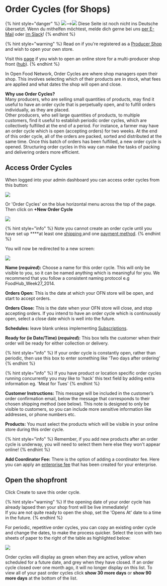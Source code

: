 # Order Cycles \(for Shops\)

{% hint style="danger" %}
![](https://firebasestorage.googleapis.com/v0/b/gitbook-28427.appspot.com/o/assets%2F-L9rgk4wEweX_zxXIzmW%2F-LpeYcYHvFT89zDzVlG4%2F-LpeZq2i0oaAbNYfYfu5%2FCapture%20du%202019-09-26%2000-38-19.png?alt=media&token=aef3eea2-4d60-4d24-99ec-6edbda36b45c)--&gt;​![](https://firebasestorage.googleapis.com/v0/b/gitbook-28427.appspot.com/o/assets%2F-L9rgk4wEweX_zxXIzmW%2F-MdHZQzZkj-9uNA4c3qD%2F-MdIF6yxdsNWC5BK3awW%2FFlagge%20Deutschland.jpg?alt=media&token=9bbe895b-2aa1-40da-8221-01fb74558b92) Diese Seite ist noch nicht ins Deutsche übersetzt. Wenn du mithelfen möchtest, melde dich gerne bei uns [per E-Mail](mailto:konrad@openfoodnetwork.de) oder [im Slack](https://join.slack.com/t/openfoodnetwork/shared_invite/zt-9sjkjdlu-r02kUMP1zbrTgUhZhYPF~A)!
{% endhint %}

{% hint style="warning" %}
Read on if you're registered as a [Producer Shop](../../../your-quick-start-on-ofn-given-who-you-are.md#shop) and wish to open your own store.

Visit this [page](order-cycles-for-hubs.md) if you wish to open an online store for a multi-producer shop front \([hub](../../../your-quick-start-on-ofn-given-who-you-are.md#hub)\).
{% endhint %}

In Open Food Network, Order Cycles are where shop managers open their shop. This involves selecting which of their products are in stock, what fees are applied and what dates the shop will open and close.

**Why use Order Cycles?**  
Many producers, who are selling small quantities of products, may find it useful to have an order cycle that is perpetually open, and to fulfill orders individually, as they are placed.   
Other producers, who sell large quantities of products, to multiple customers, find it useful to establish periodic order cycles, which are collectively fulfilled at the end of a period. For instance, a farmer may have an order cycle which is open \(accepting orders\) for two weeks. At the end of this order cycle, all of the orders are packed, sorted and distributed at the same time. Once this batch of orders has been fulfilled, a new order cycle is opened. Structuring order cycles in this way can make the tasks of packing and delivering orders more efficient.

## Access Order Cycles

When logged into your admin dashboard you can access order cycles from this button:

![](../../../.gitbook/assets/ordercycledash.jpg)

Or 'Order Cycles' on the blue horizontal menu across the top of the page.  Then click on **+New Order Cycle**

![](../../../.gitbook/assets/ordercycle1%20%282%29%20%282%29%20%281%29.jpg)

{% hint style="info" %}
Note you cannot create an order cycle until you have set up ****at least one [shipping ](../shipping-methods.md)and one [payment method](../payment-methods.md).
{% endhint %}

You will now be redirected to a new screen:

![](../../../.gitbook/assets/ordercyclep1.jpg)

  
**Name \(**_**required**_**\):** Choose a name for this order cycle. This will only be visible to you, so it can be named anything which is meaningful for you. We recommend that you follow a consistent naming protocol e.g FoodHub\_Week27\_2014.

**Orders Open:** This is the date at which your OFN store will be open, and start to accept orders.

**Orders Close:** This is the date when your OFN store will close, and stop accepting orders. If you intend to have an order cycle which is continuously open, select a close date which is well into the future.

**Schedules:** leave blank unless implementing [Subscriptions](../../subscriptions/).

**Ready for \(ie Date/Time\) \(**_**required**_**\):** This box tells the customer when their order will be ready for either collection or delivery. 

{% hint style="info" %}
If your order cycle is constantly open, rather than periodic, then use this box to enter something like 'Two days after ordering'
{% endhint %}

{% hint style="info" %}
If you have product or location specific order cycles running concurrently you may like to 'hack' this text field by adding extra information eg. 'Meat for Tues'
{% endhint %}

**Customer Instructions:** This message will be included in the customer’s order confirmation email, below the message that corresponds to their chosen shipping method \(see below\). This note is designed to only be visible to customers, so you can include more sensitive information like addresses, or phone numbers etc. 

**Products:** You must select the products which will be visible in your online store during this order cycle. 

{% hint style="info" %}
Remember, if you add new products after an order cycle is underway, you will need to select them here else they won't appear online!
{% endhint %}

**Add Coordinator Fee:** There is the option of adding a coordinator fee. Here you can apply an [enterprise fee](../enterprise-fees.md) that has been created for your enterprise. 

## Open the shopfront

Click Create to save this order cycle.

{% hint style="warning" %}
If the opening date of your order cycle has already lapsed then your shop front will be live immediately!  
If you are not quite ready to open the shop, set the 'Opens At' date to a time in the future.
{% endhint %}

For periodic, repetitive order cycles, you can copy an existing order cycle and change the dates, to make the process quicker. Select the icon with two sheets of paper to the right of the table as highlighted below:

![](../../../.gitbook/assets/occpy%20%281%29.jpg)

Order cycles will display as green when they are active, yellow when scheduled for a future date, and grey when they have closed. If an order cycle closed over one month ago, it will no longer display on this list. To view all of your past order cycles click **show 30 more days** or **show 90 more days** at the bottom of the list.

